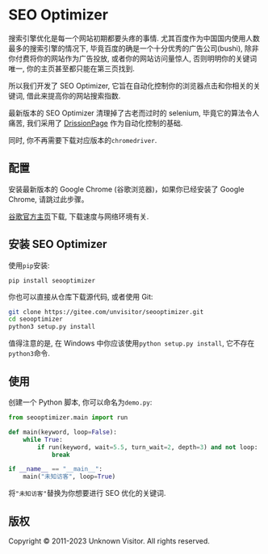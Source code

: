# SEO Optimizer
搜索引擎优化是每一个网站初期都要头疼的事情. 尤其百度作为中国国内使用人数最多的搜索引擎的情况下, 毕竟百度的确是一个十分优秀的广告公司(bushi), 除非你付费将你的网站作为广告投放, 或者你的网站访问量惊人, 否则明明你的关键词唯一, 你的主页甚至都只能在第三页找到.

所以我们开发了 SEO Optimizer, 它旨在自动化控制你的浏览器点击和你相关的关键词, 借此来提高你的网站搜索指数.

最新版本的 SEO Optimizer 清理掉了古老而过时的 selenium, 毕竟它的算法令人痛苦, 我们采用了 [DrissionPage](https://gitee.com/g1879/DrissionPage) 作为自动化控制的基础.

同时, 你不再需要下载对应版本的`chromedriver`.

## 配置
安装最新版本的 Google Chrome (谷歌浏览器)，如果你已经安装了 Google Chrome, 请跳过此步骤。

[谷歌官方主页](https://www.google.cn/chrome/)下载, 下载速度与网络环境有关.

## 安装 SEO Optimizer
使用`pip`安装:
```
pip install seooptimizer
```

你也可以直接从仓库下载源代码, 或者使用 Git:
```sh
git clone https://gitee.com/unvisitor/seooptimizer.git
cd seooptimizer
python3 setup.py install
```
值得注意的是, 在 Windows 中你应该使用`python setup.py install`, 它不存在`python3`命令.

## 使用
创建一个 Python 脚本, 你可以命名为`demo.py`:
```python
from seooptimizer.main import run

def main(keyword, loop=False):
    while True:
        if run(keyword, wait=5.5, turn_wait=2, depth=3) and not loop:
            break

if __name__ == "__main__":
    main("未知访客", loop=True)
```

将`"未知访客"`替换为你想要进行 SEO 优化的关键词.

## 版权
Copyright © 2011-2023 Unknown Visitor. All rights reserved.